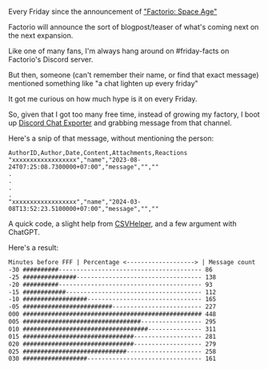 Every Friday since the announcement of ["Factorio: Space Age"](https://www.factorio.com/blog/post/fff-373) 

Factorio will announce the sort of blogpost/teaser of what's coming next on the next expansion.

Like one of many fans, I'm always hang around on #friday-facts on Factorio's Discord server.

But then, someone (can't remember their name, or find that exact message) mentioned something like "a chat lighten up every friday"

It got me curious on how much hype is it on every Friday.

So, given that I got too many free time, instead of growing my factory, I boot up [Discord Chat Exporter](https://github.com/Tyrrrz/DiscordChatExporter) and grabbing message from that channel.

Here's a snip of that message, without mentioning the person:

```csv
AuthorID,Author,Date,Content,Attachments,Reactions
"xxxxxxxxxxxxxxxxxx","name","2023-08-24T07:25:08.7300000+07:00","message","",""
.
.
.
.
"xxxxxxxxxxxxxxxxxx","name","2024-03-08T13:52:23.5100000+07:00","message","",""
```

A quick code, a slight help from [CSVHelper](https://github.com/JoshClose/CsvHelper), and a few argument with ChatGPT.

Here's a result:

```txt
Minutes before FFF | Percentage <-------------------> | Message count
-30 ##########---------------------------------------- 86
-25 ###############----------------------------------- 138
-20 ##########---------------------------------------- 93
-15 ############-------------------------------------- 112
-10 ##################-------------------------------- 165
-05 #########################------------------------- 227
000 ################################################## 448
005 #################################----------------- 295
010 ###################################--------------- 311
015 ###############################------------------- 281
020 ###############################------------------- 279
025 #############################--------------------- 258
030 ##################-------------------------------- 161
```
